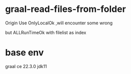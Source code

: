# graal-read-files-from-folder

Origin Use  OnlyLocalOk  ,will encounter some wrong

but ALLRunTimeOk with filelist as index

# base env
graal ce 22.3.0 jdk11

